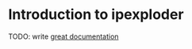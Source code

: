 # Introduction to ipexploder

TODO: write [great documentation](http://jacobian.org/writing/what-to-write/)
